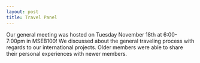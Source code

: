 ```yaml
---
layout: post
title: Travel Panel
---
```


Our general meeting was hosted on Tuesday November 18th at 6:00-7:00pm in MSEB100! We discussed about the general traveling process with regards to our international projects. Older members were able to share their personal experiences with newer members.
